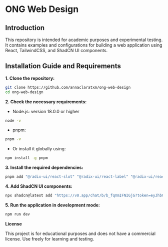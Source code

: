 # ONG Web Design

## Introduction

This repository is intended for academic purposes and experimental testing. It contains examples and configurations for building a web application using React, TailwindCSS, and ShadCN UI components.

## Installation Guide and Requirements

**1. Clone the repository:**

```bash
git clone https://github.com/annaclaratxm/ong-web-design
cd ong-web-design
```
**2. Check the necessary requirements:**

- Node.js: version 18.0.0 or higher
  
```bash
node -v
```

- pnpm:
  
```bash
pnpm -v
```

- Or install it globally using:
  
```bash
npm install -g pnpm
```

**3. Install the required dependencies:**
   
```bash
pnpm add "@radix-ui/react-slot" "@radix-ui/react-label" "@radix-ui/react-checkbox" "@radix-ui/react-switch" "@radix-ui/react-select" "@radix-ui/react-separator" "@radix-ui/react-avatar" tailwindcss tw-animate-css geist "@vercel/analytics"
```

**4. Add ShadCN UI components:**

```bash
npx shadcn@latest add "https://v0.app/chat/b/b_fqXmIFNIGjG?token=eyJhbGciOiJkaXIiLCJlbmMiOiJBMjU2R0NNIn0..YAdyopIrDqJunNLY.fQAlBR49u_PHqUM59wMUKBZLdUWP74CFOMq-55n1Mvfep909TqZR3LqfO3c.iW3JCHq6EDlTAqbegD3r-g"
```

**5. Run the application in development mode:**

```bash
npm run dev
```

**License**

This project is for educational purposes and does not have a commercial license. Use freely for learning and testing.

